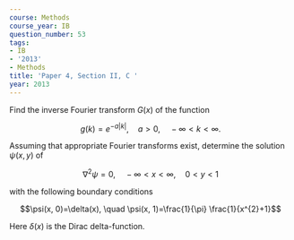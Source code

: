 ```yaml
---
course: Methods
course_year: IB
question_number: 53
tags:
- IB
- '2013'
- Methods
title: 'Paper 4, Section II, C '
year: 2013
---
```




Find the inverse Fourier transform $G(x)$ of the function

$$g(k)=e^{-a|k|}, \quad a>0, \quad-\infty<k<\infty .$$

Assuming that appropriate Fourier transforms exist, determine the solution $\psi(x, y)$ of

$$\nabla^{2} \psi=0, \quad-\infty<x<\infty, \quad 0<y<1$$

with the following boundary conditions

$$\psi(x, 0)=\delta(x), \quad \psi(x, 1)=\frac{1}{\pi} \frac{1}{x^{2}+1}$$

Here $\delta(x)$ is the Dirac delta-function.